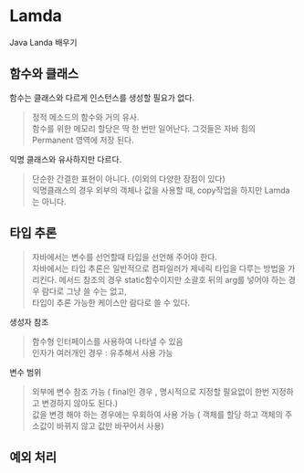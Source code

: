 # Lamda

Java Landa 배우기 <br/>

## 함수와 클래스

함수는 클래스와 다르게 인스턴스를 생성할 필요가 없다.
> 정적 메소드의 함수와 거의 유사. <br/>
함수를 위한 메모리 할당은 딱 한 번만 일어난다. 그것들은 자바 힘의 Permanent 영역에 저장 된다. 

익명 클래스와 유사하지만 다르다.
> 단순한 간결한 표현이 아니다. (이외의 다양한 장점이 있다) <br/>
익명클래스의 경우 외부의 객체나 값을 사용할 때, copy작업을 하지만 Lamda는 아니다. <br/>

## 타입 추론 
> 자바에서는 변수를 선언할때 타입을 선언해 주어야 한다. <br/>
자바에서는 타입 추론은 일반적으로 컴파일러가 제네릭 타입을 다루는 방법을 가리킨다. 
메서드 참조의 경우 static함수이지만 소괄호 뒤의 arg를 넣어야 하는 경우 람다로 그냥 쓸 수는 없고, <br/>
타입이 추론 가능한 케이스만 람다로 쓸 수 있다.

생성자 참조 
> 함수형 인터페이스를 사용하여 나타낼 수 있음 <br/>
인자가 여러개인 경우 : 유추해서 사용 가능

변수 범위
> 외부에 변수 참조 가능  ( final인 경우 , 명시적으로 지정할 필요없이 한번 지정하고 변경하지 않아도 된다.) <br/>
값을 변경 해야 하는 경우에는 우회하여 사용 가능 ( 객체를 할당 하고 객체의 주소값이 바뀌지 않고 값만 바꾸어서 사용) 

## 예외 처리

 


